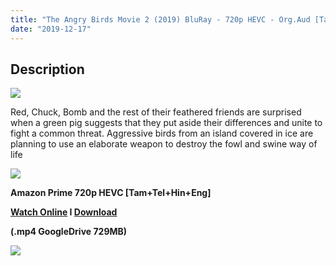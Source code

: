 ```yaml
---
title: "The Angry Birds Movie 2 (2019) BluRay - 720p HEVC - Org.Aud [Tamil + Telugu + Hindi + Eng] - x264 - 700MB"
date: "2019-12-17"
---
```


## Description

[![](https://1.bp.blogspot.com/-ZzBytp44ajw/Xfj0arqm3RI/AAAAAAAAA20/YqhUUq5g6XoOX8l-tY3raKhQtiA-SmWcwCLcBGAsYHQ/s1600/abmoovie.jpg)](https://1.bp.blogspot.com/-ZzBytp44ajw/Xfj0arqm3RI/AAAAAAAAA20/YqhUUq5g6XoOX8l-tY3raKhQtiA-SmWcwCLcBGAsYHQ/s1600/abmoovie.jpg)

Red, Chuck, Bomb and the rest of their feathered friends are surprised when a green pig suggests that they put aside their differences and unite to fight a common threat. Aggressive birds from an island covered in ice are planning to use an elaborate weapon to destroy the fowl and swine way of life

[![](https://2.bp.blogspot.com/-fai1ZuUwnbA/XIjy2aT4irI/AAAAAAAAANw/WFW0YRK47_8GLAt3pPBSzBk0GJA6Mk5fgCPcBGAYYCw/s1600/torrborder.gif)](https://2.bp.blogspot.com/-fai1ZuUwnbA/XIjy2aT4irI/AAAAAAAAANw/WFW0YRK47_8GLAt3pPBSzBk0GJA6Mk5fgCPcBGAYYCw/s1600/torrborder.gif)

**Amazon Prime 720p HEVC \[Tam+Tel+Hin+Eng\]**

**[Watch Online](https://drive.google.com/file/d/1321DZqdMC_YmDSoBNB7Wm8pQiSQnFNBj/view) I [Download](https://drive.google.com/file/d/1321DZqdMC_YmDSoBNB7Wm8pQiSQnFNBj/view)**

**(.mp4 GoogleDrive 729MB)**

[![](https://2.bp.blogspot.com/-fai1ZuUwnbA/XIjy2aT4irI/AAAAAAAAANw/WFW0YRK47_8GLAt3pPBSzBk0GJA6Mk5fgCPcBGAYYCw/s1600/torrborder.gif)](https://2.bp.blogspot.com/-fai1ZuUwnbA/XIjy2aT4irI/AAAAAAAAANw/WFW0YRK47_8GLAt3pPBSzBk0GJA6Mk5fgCPcBGAYYCw/s1600/torrborder.gif)
